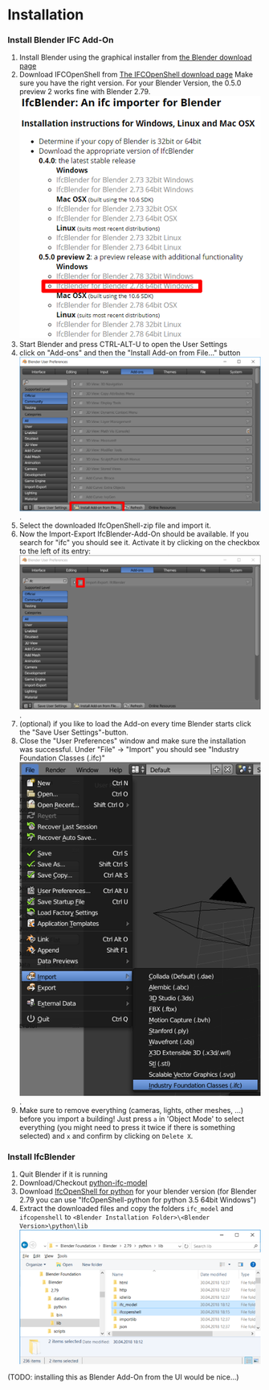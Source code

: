 # Installation
### Install Blender IFC Add-On
1. Install Blender using the graphical installer from [the Blender download page](https://www.blender.org/download/)
1. Download IFCOpenShell from [The IFCOpenShell download page](http://ifcopenshell.org/)
   Make sure you have the right version. For your Blender Version, the 0.5.0 preview 2 works fine with Blender 2.79. ![IFCOpenShell for Blender](images/blender_install_ifc.PNG?raw=true)
1. Start Blender and press CTRL-ALT-U to open the User Settings
1. click on "Add-ons" and then the "Install Add-on from File..." button
   ![install addon](images/blender_install_addon.png?raw=true).
1. Select the downloaded IfcOpenShell-zip file and import it.
1. Now the Import-Export IfcBlender-Add-On should be available. If you search for "ifc" you should see it. Activate it by clicking on the checkbox to the left of its entry:
   ![activate addon](images/blender_activate_addon.png?raw=true).
1. (optional) if you like to load the Add-on every time Blender starts click the "Save User Settings"-button.
1. Close the "User Preferences" window and make sure the installation was successful. Under "File" -> "Import" you should see "Industry Foundation Classes (.ifc)"<br/>
   ![IFC in Blender](images/blender_start_ifc_addon.png?raw=true).
1. Make sure to remove everything (cameras, lights, other meshes, ...)  before you import a building! Just press `a` in 'Object Mode' to select everything (you might need to press it twice if there is something selected) and `x` and confirm by clicking on `Delete X`.

### Install IfcBlender
1. Quit Blender if it is running
1. Download/Checkout [python-ifc-model](https://github.com/brean/python-ifc-model)
1. Download [IfcOpenShell for python](http://www.ifcopenshell.org/python.html) for your blender version (for Blender 2.79 you can use "IfcOpenShell-python for python 3.5 64bit Windows")
1. Extract the downloaded files and copy the folders `ifc_model` and `ifcopenshell`  to `<Blender Installation Folder>\<Blender Version>\python\lib`
   ![Python-libs inside Blender](images/ifc_model_path.png?raw=true)

(TODO: installing this as Blender Add-On from the UI would be nice...)
